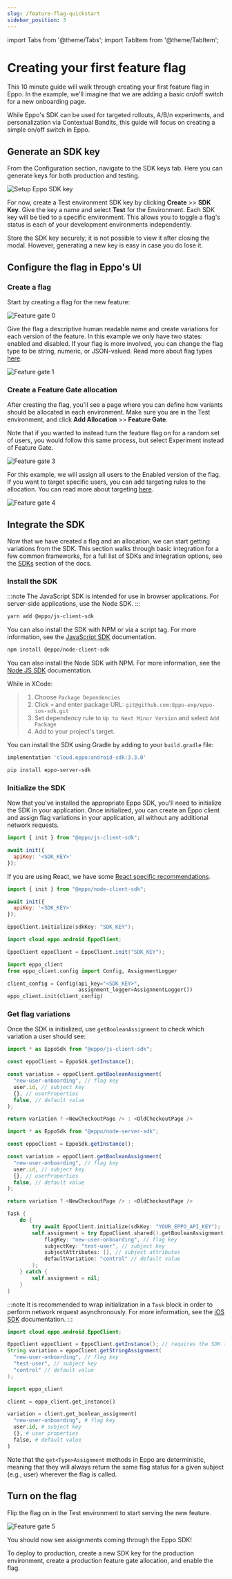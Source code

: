 ```yaml
---
slug: /feature-flag-quickstart
sidebar_position: 3
---
```


import Tabs from '@theme/Tabs';
import TabItem from '@theme/TabItem';

# Creating your first feature flag

This 10 minute guide will walk through creating your first feature flag in Eppo. In the example, we'll imagine that we are adding a basic on/off switch for a new onboarding page.

While Eppo's SDK can be used for targeted rollouts, A/B/n experiments, and personalization via Contextual Bandits, this guide will focus on creating a simple on/off switch in Eppo.

## Generate an SDK key

From the Configuration section, navigate to the SDK keys tab. Here you can generate keys for both production and testing.

![Setup Eppo SDK key](/img/feature-flagging/environments/sdk-keys.png)

For now, create a Test environment SDK key by clicking **Create** >> **SDK Key**. Give the key a name and select **Test** for the Environment. Each SDK key will be tied to a specific environment. This allows you to toggle a flag's status is each of your development environments independently. 

Store the SDK key securely; it is not possible to view it after closing the modal. However, generating a new key is easy in case you do lose it.

## Configure the flag in Eppo's UI

### Create a flag

Start by creating a flag for the new feature:

![Feature gate 0](/img/feature-flagging/feature-flag-qs-0.png)

Give the flag a descriptive human readable name and create variations for each version of the feature. In this example we only have two states: enabled and disabled. If your flag is more involved, you can change the flag type to be string, numeric, or JSON-valued. Read more about flag types [here](/feature-flagging/concepts/flag-variations).

![Feature gate 1](/img/feature-flagging/feature-flag-qs-1.png)

### Create a Feature Gate allocation

After creating the flag, you'll see a page where you can define how variants should be allocated in each environment. Make sure you are in the Test environment, and click **Add Allocation** >> **Feature Gate**.

Note that if you wanted to instead turn the feature flag on for a random set of users, you would follow this same process, but select Experiment instead of Feature Gate.

![Feature gate 3](/img/feature-flagging/feature-flag-qs-2.png)

For this example, we will assign all users to the Enabled version of the flag. If you want to target specific users, you can add targeting rules to the allocation. You can read more about targeting [here](/feature-flagging/concepts/targeting).

![Feature gate 4](/img/feature-flagging/feature-flag-qs-3.png)

## Integrate the SDK

Now that we have created a flag and an allocation, we can start getting variations from the SDK. This section walks through basic integration for a few common frameworks, for a full list of SDKs and integration options, see the [SDKs](/sdks) section of the docs.

### Install the SDK

<Tabs groupId="sdk">
<TabItem value="js" label="JavaScript">

:::note
The JavaScript SDK is intended for use in browser applications. For server-side applications, use the Node SDK.
:::

```bash
yarn add @eppo/js-client-sdk
```

You can also install the SDK with NPM or via a script tag. For more information, see the [JavaScript SDK](/sdks/client-sdks/javascript/intro) documentation.

</TabItem>

<TabItem value="node" label="Node">

```bash
npm install @eppo/node-client-sdk
```

You can also install the Node SDK with NPM. For more information, see the [Node JS SDK](/sdks/server-sdks/node) documentation.

</TabItem>

<TabItem value="ios" label="iOS">

While in XCode:

> 1. Choose `Package Dependencies`
> 2. Click `+` and enter package URL: `git@github.com:Eppo-exp/eppo-ios-sdk.git`
> 3. Set dependency rule to `Up to Next Minor Version` and select `Add Package`
> 4. Add to your project's target.

</TabItem>

<TabItem value="android" label="Android">

You can install the SDK using Gradle by adding to your `build.gradle` file:

```groovy
implementation 'cloud.eppo:android-sdk:3.3.0'
```

</TabItem>

<TabItem value="python" label="Python">

```bash
pip install eppo-server-sdk
```

</TabItem>
</Tabs>

### Initialize the SDK

Now that you've installed the appropriate Eppo SDK, you'll need to initialize the SDK in your application. Once initialized, you can create an Eppo client and assign flag variations in your application, all without any additional network requests.

<Tabs groupId="sdk">
<TabItem value="js" label="JavaScript">

```javascript
import { init } from "@eppo/js-client-sdk";

await init({
  apiKey: '<SDK_KEY>'
});
```

If you are using React, we have some [React specific recommendations](/sdks/client-sdks/javascript/react).

</TabItem>

<TabItem value="node" label="Node">

```javascript
import { init } from "@eppo/node-client-sdk";

await init({
  apiKey: '<SDK_KEY>'
});
```


</TabItem>

<TabItem value="ios" label="iOS">

```swift
EppoClient.initialize(sdkKey: "SDK_KEY");
```

</TabItem>

<TabItem value="android" label="Android">

```java
import cloud.eppo.android.EppoClient;

EppoClient eppoClient = EppoClient.init("SDK_KEY");
```

</TabItem>

<TabItem value="python" label="Python">

```python
import eppo_client
from eppo_client.config import Config, AssignmentLogger

client_config = Config(api_key="<SDK_KEY>",
                       assignment_logger=AssignmentLogger())
eppo_client.init(client_config)
```

</TabItem>
</Tabs>

### Get flag variations

Once the SDK is initialized, use `getBooleanAssignment` to check which variation a user should see:

<Tabs groupId="sdk">
<TabItem value="js" label="JavaScript">

```js
import * as EppoSdk from "@eppo/js-client-sdk";

const eppoClient = EppoSdk.getInstance();

const variation = eppoClient.getBooleanAssignment(
  "new-user-onboarding", // flag key
  user.id, // subject key
  {}, // userProperties
  false, // default value
);

return variation ? <NewCheckoutPage /> : <OldCheckoutPage />
```

</TabItem>

<TabItem value="node" label="Node">

```js
import * as EppoSdk from "@eppo/node-server-sdk";

const eppoClient = EppoSdk.getInstance();

const variation = eppoClient.getBooleanAssignment(
  "new-user-onboarding", // flag key
  user.id, // subject key
  {}, // userProperties
  false, // default value
);

return variation ? <NewCheckoutPage /> : <OldCheckoutPage />
```

</TabItem>

<TabItem value="ios" label="iOS">

```swift
Task {
    do {
        try await EppoClient.initialize(sdkKey: "YOUR_EPPO_API_KEY");
        self.assignment = try EppoClient.shared().getBooleanAssignment(
            flagKey: "new-user-onboarding", // flag key
            subjectKey: "test-user", // subject key
            subjectAttributes: [], // subject attributes
            defaultVariation: "control" // default value
        );
    } catch {
        self.assignment = nil;
    }
}
```

:::note
It is recommended to wrap initialization in a `Task` block in order to perform network request asynchronously. For more information, see the [iOS SDK](/sdks/client-sdks/ios) documentation.
:::
 
</TabItem>

<TabItem value="android" label="Android">

```java
import cloud.eppo.android.EppoClient;

EppoClient eppoClient = EppoClient.getInstance(); // requires the SDK to have already been initialized
String variation = eppoClient.getStringAssignment(
  "new-user-onboarding", // flag key
  "test-user", // subject key
  "control" // default value
);
```

</TabItem>

<TabItem value="python" label="Python">

```python
import eppo_client

client = eppo_client.get_instance()

variation = client.get_boolean_assignment(
  "new-user-onboarding", # flag key
  user.id, # subject key
  {}, # user properties
  false, # default value
)
```

</TabItem>
</Tabs>

Note that the `get<Type>Assignment` methods in Eppo are deterministic, meaning that they will always return the same flag status for a given subject (e.g., user) wherever the flag is called.

## Turn on the flag

Flip the flag on in the Test environment to start serving the new feature.

![Feature gate 5](/img/feature-flagging/feature-gate-setup-2.png)

You should now see assignments coming through the Eppo SDK!

To deploy to production, create a new SDK key for the production environment, create a production feature gate allocation, and enable the flag.
